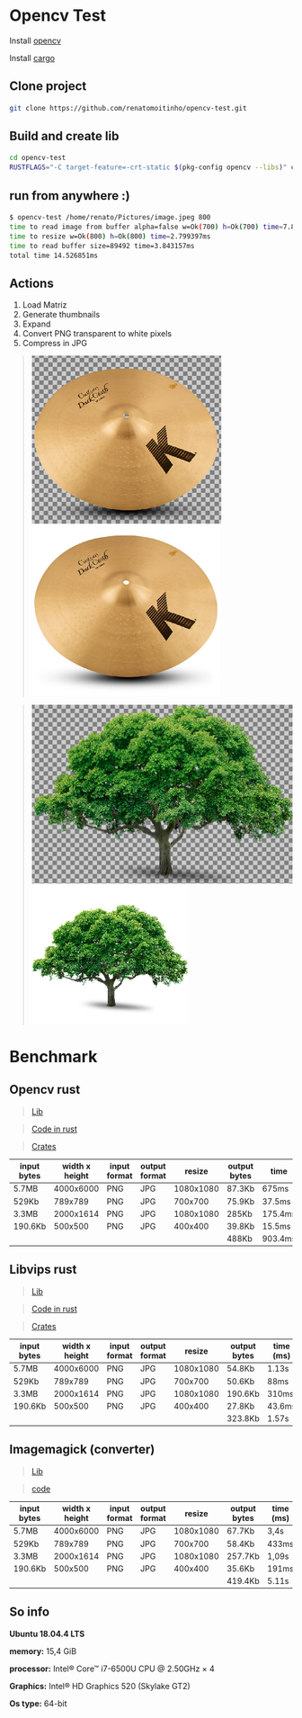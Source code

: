 # Opencv Test

Install [opencv](https://docs.opencv.org/trunk/d7/d9f/tutorial_linux_install.html)

Install [cargo](https://www.rust-lang.org/tools/install)
 
## Clone project
 ```sh
 git clone https://github.com/renatomoitinho/opencv-test.git
 ```
## Build and create lib
```sh
cd opencv-test
RUSTFLAGS="-C target-feature=-crt-static $(pkg-config opencv --libs)" cargo install --jobs 2 --path .
```
## run from anywhere :)
 ```sh
$ opencv-test /home/renato/Pictures/image.jpeg 800
time to read image from buffer alpha=false w=Ok(700) h=Ok(700) time=7.84477ms
time to resize w=Ok(800) h=Ok(800) time=2.799397ms
time to read buffer size=89492 time=3.843157ms
total time 14.526851ms
 ```
## Actions
1. Load Matriz
2. Generate thumbnails
3. Expand 
4. Convert PNG transparent to white pixels
5. Compress in JPG

> ![Figure](imgs/out.png "Input image sample!")   ![Figure](imgs/in.png "output image sample!")

> ![Figure2](imgs/tree_in.png) ![Figure2](imgs/tree_out.png)

# Benchmark
## Opencv rust
> [Lib](https://opencv.org/)

> [Code in rust](https://github.com/renatomoitinho/opencv-test/blob/master/src/main.rs)

> [Crates](https://crates.io/crates/opencv)

|input bytes| width x height| input format | output format | resize  | output bytes | time
|--|--|--|--|--|--|--
| 5.7MB | 4000x6000 | PNG | JPG | 1080x1080| 87.3Kb | 675ms
| 529Kb | 789x789 | PNG | JPG | 700x700| 75.9Kb|37.5ms
| 3.3MB | 2000x1614 | PNG | JPG | 1080x1080 |285Kb| 175.4ms 
| 190.6Kb | 500x500 | PNG | JPG | 400x400 |39.8Kb | 15.5ms
||||||488Kb|903.4ms

## Libvips rust
> [Lib](https://github.com/libvips/libvips)

> [Code in rust](https://github.com/renatomoitinho/vips-test/blob/master/src/main.rs)

> [Crates](https://crates.io/crates/libvips)

|input bytes| width x height| input format | output format | resize  | output bytes | time (ms)
|--|--|--|--|--|--|--
| 5.7MB | 4000x6000 | PNG | JPG | 1080x1080| 54.8Kb | 1.13s
| 529Kb | 789x789 | PNG | JPG | 700x700| 50.6Kb| 88ms
| 3.3MB | 2000x1614 | PNG | JPG | 1080x1080 |190.6Kb| 310ms 
| 190.6Kb | 500x500 | PNG | JPG | 400x400 |27.8Kb | 43.6ms
||||||323.8Kb|1.57s

## Imagemagick (converter)
> [Lib](https://www.imagemagick.org)

> [code](https://imagemagick.org/script/convert.php)

|input bytes| width x height| input format | output format | resize  | output bytes | time (ms)
|--|--|--|--|--|--|--
| 5.7MB | 4000x6000 | PNG | JPG | 1080x1080| 67.7Kb | 3,4s
| 529Kb | 789x789 | PNG | JPG | 700x700| 58.4Kb| 433ms
| 3.3MB | 2000x1614 | PNG | JPG | 1080x1080 |257.7Kb| 1,09s 
| 190.6Kb | 500x500 | PNG | JPG | 400x400 |35.6Kb | 191ms
||||||419.4Kb|5.11s

## So info

**Ubuntu 18.04.4 LTS**

**memory:** 15,4 GiB

**processor:** Intel® Core™ i7-6500U CPU @ 2.50GHz × 4 

**Graphics:** Intel® HD Graphics 520 (Skylake GT2)

**Os type:** 64-bit
